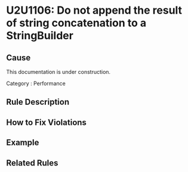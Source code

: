 # U2U1106: Do not append the result of string concatenation to a StringBuilder

## Cause

This documentation is under construction.

Category : Performance

## Rule Description



## How to Fix Violations



## Example



## Related Rules
